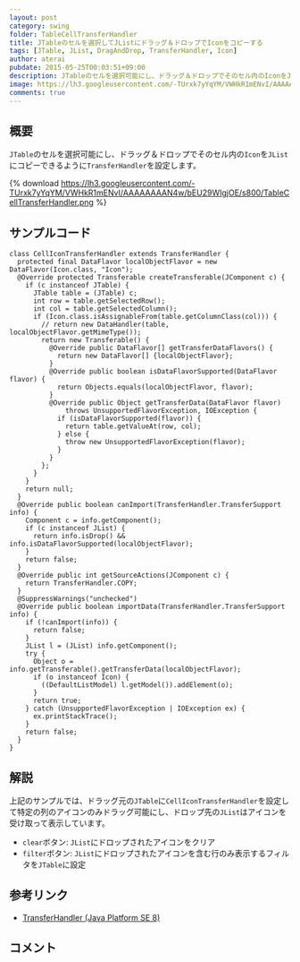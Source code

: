 ```yaml
---
layout: post
category: swing
folder: TableCellTransferHandler
title: JTableのセルを選択してJListにドラッグ＆ドロップでIconをコピーする
tags: [JTable, JList, DragAndDrop, TransferHandler, Icon]
author: aterai
pubdate: 2015-05-25T00:03:51+09:00
description: JTableのセルを選択可能にし、ドラッグ＆ドロップでそのセル内のIconをJListにコピーできるようにTransferHandlerを設定します。
image: https://lh3.googleusercontent.com/-TUrxk7yYqYM/VWHkR1mENvI/AAAAAAAAN4w/bEU29WIgjOE/s800/TableCellTransferHandler.png
comments: true
---
```

## 概要
`JTable`のセルを選択可能にし、ドラッグ＆ドロップでそのセル内の`Icon`を`JList`にコピーできるように`TransferHandler`を設定します。

{% download https://lh3.googleusercontent.com/-TUrxk7yYqYM/VWHkR1mENvI/AAAAAAAAN4w/bEU29WIgjOE/s800/TableCellTransferHandler.png %}

## サンプルコード
<pre class="prettyprint"><code>class CellIconTransferHandler extends TransferHandler {
  protected final DataFlavor localObjectFlavor = new DataFlavor(Icon.class, "Icon");
  @Override protected Transferable createTransferable(JComponent c) {
    if (c instanceof JTable) {
      JTable table = (JTable) c;
      int row = table.getSelectedRow();
      int col = table.getSelectedColumn();
      if (Icon.class.isAssignableFrom(table.getColumnClass(col))) {
        // return new DataHandler(table, localObjectFlavor.getMimeType());
        return new Transferable() {
          @Override public DataFlavor[] getTransferDataFlavors() {
            return new DataFlavor[] {localObjectFlavor};
          }
          @Override public boolean isDataFlavorSupported(DataFlavor flavor) {
            return Objects.equals(localObjectFlavor, flavor);
          }
          @Override public Object getTransferData(DataFlavor flavor)
              throws UnsupportedFlavorException, IOException {
            if (isDataFlavorSupported(flavor)) {
              return table.getValueAt(row, col);
            } else {
              throw new UnsupportedFlavorException(flavor);
            }
          }
        };
      }
    }
    return null;
  }
  @Override public boolean canImport(TransferHandler.TransferSupport info) {
    Component c = info.getComponent();
    if (c instanceof JList) {
      return info.isDrop() &amp;&amp; info.isDataFlavorSupported(localObjectFlavor);
    }
    return false;
  }
  @Override public int getSourceActions(JComponent c) {
    return TransferHandler.COPY;
  }
  @SuppressWarnings("unchecked")
  @Override public boolean importData(TransferHandler.TransferSupport info) {
    if (!canImport(info)) {
      return false;
    }
    JList l = (JList) info.getComponent();
    try {
      Object o = info.getTransferable().getTransferData(localObjectFlavor);
      if (o instanceof Icon) {
        ((DefaultListModel) l.getModel()).addElement(o);
      }
      return true;
    } catch (UnsupportedFlavorException | IOException ex) {
      ex.printStackTrace();
    }
    return false;
  }
}
</code></pre>

## 解説
上記のサンプルでは、ドラッグ元の`JTable`に`CellIconTransferHandler`を設定して特定の列のアイコンのみドラッグ可能にし、ドロップ先の`JList`はアイコンを受け取って表示しています。

- `clear`ボタン: `JList`にドロップされたアイコンをクリア
- `filter`ボタン: `JList`にドロップされたアイコンを含む行のみ表示するフィルタを`JTable`に設定

<!-- dummy comment line for breaking list -->

## 参考リンク
- [TransferHandler (Java Platform SE 8)](https://docs.oracle.com/javase/jp/8/docs/api/javax/swing/TransferHandler.html)

<!-- dummy comment line for breaking list -->

## コメント
